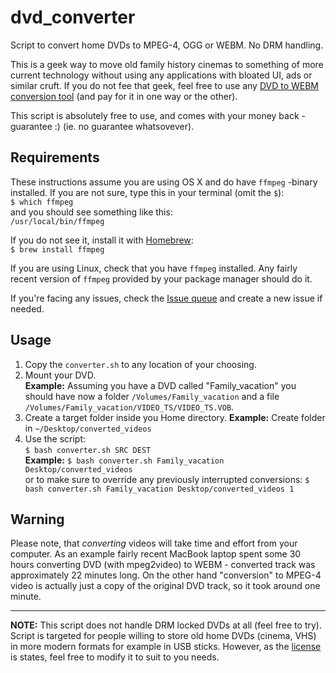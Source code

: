 # dvd_converter
Script to convert home DVDs to MPEG-4, OGG or WEBM. No DRM handling. 

This is a geek way to move old family history cinemas to something of more current technology without using any applications with bloated UI, ads or similar cruft. If you do not fee that geek, feel free to use any [DVD to WEBM conversion tool](https://lmgtfy.com/?q=DVD+to+webm+conversion+tool) (and pay for it in one way or the other).

This script is absolutely free to use, and comes with your money back -guarantee :) (ie. no guarantee whatsovever).

## Requirements
These instructions assume you are using OS X and do have ```ffmpeg``` -binary installed. If you are not sure, type this in your terminal (omit the ```$```):  
```$ which ffmpeg```  
and you should see something like this:  
```/usr/local/bin/ffmpeg```

If you do not see it, install it with [Homebrew](https://brew.sh/):  
```$ brew install ffmpeg```

If you are using Linux, check that you have ```ffmpeg``` installed. Any fairly recent version of ```ffmpeg``` provided by your package manager should do it.

If you're facing any issues, check the [Issue queue](https://github.com/rpsu/dvd_converter/issues) and create a new issue if needed.


## Usage

1. Copy the ```converter.sh``` to any location of your choosing.
1. Mount your DVD.  
**Example:** Assuming you have a DVD called "Family_vacation" you should have now a folder ```/Volumes/Family_vacation``` and a file  ```/Volumes/Family_vacation/VIDEO_TS/VIDEO_TS.VOB```.
1. Create a target folder inside you Home directory. 
**Example:** Create folder in ```~/Desktop/converted_videos```
1. Use the script:  
```$ bash converter.sh SRC DEST```  
**Example:** 
```$ bash converter.sh Family_vacation Desktop/converted_videos```  
or to make sure to override any previously interrupted conversions:
```$ bash converter.sh Family_vacation Desktop/converted_videos 1```  

## Warning

Please note, that *converting* videos will take time and effort from your computer. As an example fairly recent MacBook laptop spent some 30 hours converting DVD (with mpeg2video) to WEBM  - converted track was approximately 22 minutes long. On the other hand "conversion" to MPEG-4 video is actually just a copy of the original DVD track, so it took around one minute.

---

**NOTE:** This script does not handle DRM locked DVDs at all (feel free to try). Script is targeted for people willing to store old home DVDs (cinema, VHS) in more modern formats for example in USB sticks. However, as the [license](https://github.com/rpsu/dvd_converter/blob/master/LICENSE) is states, feel free to modify it to suit to you needs. 

